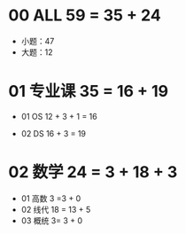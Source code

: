 # 00 ALL 59 = 35 + 24

* 小题：47
* 大题：12



# 01 专业课 35 =  16 + 19

* 01 OS 12 + 3 + 1 = 16

* 02 DS 16 + 3 = 19



# 02 数学 24 = 3 + 18 + 3

* 01 高数 3 =3 + 0
* 02 线代 18 = 13 + 5
* 03 概统 3= 3 + 0
